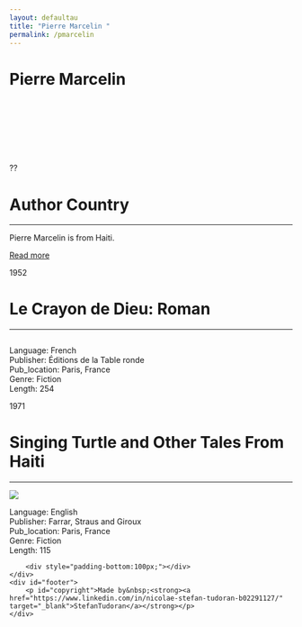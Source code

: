 ```yaml
---
layout: defaultau
title: "Pierre Marcelin "
permalink: /pmarcelin
---
```

<!-- partial:index.partial.html -->
<div class="content">
    <h1>Pierre Marcelin </h1>
    <div class="quote">
        <div><img src="" class="logo"></div>
    </div>
    <div class="timeline">
        <div style="padding-bottom:100px;"></div>
        <div class="block">
            <div class="date right"><p class="right">??</p></div>
            <div class="dot"></div>
            <div class="left first">
                <h1>Author Country</h1><hr>
            <p>Pierre Marcelin  is from Haiti.</p>
                <a href="" target="_blank">Read more</a>
            </div>
        </div>
        <div class="block">
            <div class="date left"><p class="left">1952</p></div>
            <div class="dot"></div>
            <div class="right">
                <h1>Le Crayon de Dieu: Roman</h1><hr>
                <p><img src=""></p>
                <p>
                Language: French<br/>
                Publisher: Éditions de la Table ronde<br/>
                Pub_location: Paris, France<br/>
                Genre: Fiction<br/>
                Length: 254</p>
            </div>
        </div>
        <div class="block">
            <div class="date right"><p class="right">1971</p></div>
            <div class="dot"></div>
            <div class="left hide">
                <h1>Singing Turtle and Other Tales From Haiti</h1><hr>
                <p><img src="https://covers.openlibrary.org/b/id/8025207-L.jpg"></p>
                <p>Language: English<br/>
                Publisher: Farrar, Straus and Giroux<br/>
                Pub_location: Paris, France<br/>
                Genre: Fiction<br/>
                Length: 115</p>
            </div>
        </div>
       
        <div style="padding-bottom:100px;"></div>
    </div>
    <div id="footer">
        <p id="copyright">Made by&nbsp;<strong><a href="https://www.linkedin.com/in/nicolae-stefan-tudoran-b02291127/" target="_blank">StefanTudoran</a></strong></p>
    </div>
</div>
<!-- partial -->
  <script src='https://cdnjs.cloudflare.com/ajax/libs/jquery/3.1.1/jquery.min.js'></script><script  src="assets/js/authorscript.js"></script>
